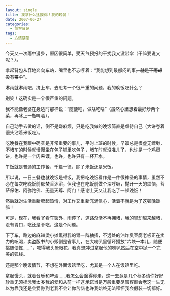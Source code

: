 ```yaml
---
layout: single
title: 我拿什么拯救你！我的晚餐！
date: 2007-06-27
categories:
  - 博客日记
tags:
  - 心情随笔
---
```


今天又一次雨中漫步，原因很简单，受天气预报的干扰我又没带伞（干嘛要说又呢？）。

拿起背包从容地奔向车站，嘴里也不忘哼着：“我能想到最郁闷的事~~，就是下雨却没有带伞~~”。

淋雨就淋雨吧，挤上车，去思考一个很严重的问题，我的晚饭吃什么？

别笑！这确实是一个很严重的问题。

我不能像老婆在身边时那样说：“随便吧，做啥吃啥”（虽然心里想着最好炒两个菜，再冰上一瓶啤酒）。

自己动手去做的话，倒不是嫌麻烦，只是吃我做的晚饭简直是虐待自己（大饼卷着馒头沾着米饭吃）。

吃晚餐在我眼中确实是非常重要的事儿，平时上班的时候，早饭总是很虚无缥缈，不堵车的时候就慢慢坐在包子铺里吃包子，堵车时就没准儿了，也许是一个鸡蛋饼，也许是一个肉夹馍，也许，也许只有一杯开水。

午饭就是普通的工作餐，千篇一律，除了米饭还是米饭。

所以说，一日三餐也就晚饭是顿饭，我把吃晚饭看作是一件很神圣的事情，虽然不必在每次吃晚饭前都焚香沐浴，但我也在吃饭前做个深呼吸，抛开一天的烦恼，菩萨保佑、阿弥陀佛、无量天尊、阿门！感谢上天又让我吃了一顿晚饭！

然后就对生活重新燃起热情，对工作又重新充满信心，活着不就是为了这顿晚饭嘛！

可是，现在，我看了看车窗外，雨停了，道路渐渐不再拥堵，我的胃却越来越堵，没有胃口，吃还是不吃，这是个问题。

下了车，路边的麻辣烫小摊熏得我的胃一阵抽搐，不远处的油炸臭豆腐老板正在卖力的吆喝，卖盗版书的小贩倒是省事儿，在大喇叭里循环播放“六块一本儿，随便挑随便拣......”，喊得我头晕眼花，我真想冲过拿起他的喇叭然后在空中抛一个完美的弧线。

还是那个晚饭情节，不想在外面饭馆里吃，尤其是一个人在饭馆里吃。

拿起馒头，就着音乐和啤酒......我怎么会舍得你走，这一去竟是几个秋冬请你好好珍重无须挂念我太多我的爱和从前一样这承诺当是万般重要尽管容颜会老这一生无以为靠我还是会爱你到老我不会让你苦恼也许我始终无法释怀我会假装一切都好。
